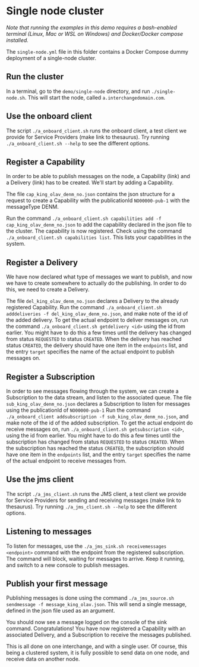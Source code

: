 # Single node cluster

*Note that running the examples in this demo requires a bash-enabled terminal (Linux, Mac or WSL on Windows) and Docker/Docker compose installed.*

The `single-node.yml` file in this folder contains a Docker Compose dummy deployment of a single-node cluster.

## Run the cluster

In a terminal, go to the `demo/single-node` directory, and run `./single-node.sh`.
This will start the node, called `a.interchangedomain.com`.

## Use the onboard client
The script `./a_onboard_client.sh` runs the onboard client, a test client we provide for Service Providers (make link to thesaurus).
Try running `./a_onboard_client.sh --help` to see the different options.

## Register a Capability

In order to be able to publish messages on the node, a Capability (link) and a Delivery (link) has to be created.
We'll start by adding a Capability.

The file `cap_king_olav_denm_no.json` contains the json structure for a request to create a Capability with the publicationId `NO00000-pub-1` with the messageType DENM.

Run the command `./a_onboard_client.sh capabilities add -f cap_king_olav_denm_no.json` to add the capability declared in the json file to the cluster.
The capability is now registered. Check using the command `./a_onboard_client.sh capabilities list`. This lists your capabilities in the system.

## Register a Delivery

We have now declared what type of messages we want to publish, and now we have to create somewhere to actually do the publishing.
In order to do this, we need to create a Delivery.

The file `del_king_olav_denm_no.json` declares a Delivery to the already registered Capability. 
Run the command `./a_onboard_client.sh adddeliveries -f del_king_olav_denm_no.json`, and make note of the id of the added delivery.
To get the actual endpoint to deliver messages on, run the command `./a_onboard_client.sh getdelivery <id>` using the id from earlier.
You might have to do this a few times until the delivery has changed from status `REQUESTED` to status `CREATED`.
When the delivery has reached status `CREATED`, the delivery should have one item in the `endpoints` list, and the entry `target` specifies the name
of the actual endpoint to publish messages on.

## Register a Subscription

In order to see messages flowing through the system, we can create a Subscription to the data stream, and listen to the associated queue.
The file `sub_king_olav_denm_no.json` declares a Subscription to listen for messages using the publicationId of `NO00000-pub-1`
Run the command `./a_onboard_client addsubscription -f sub_king_olav_denm_no.json`, and make note of the id of the added subscription.
To get the actual endpoint do receive messages on, run `./a_onboard_client.sh getsubscription <id>`, using the id from earlier.
You might have to do this a few times until the subscription has changed from status `REQUESTED` to status `CREATED`.
When the subscription has reached the status `CREATED`, the subscription should have one item in the `endpoints` list, and the entry `target` specifies the name
of the actual endpoint to receive messages from.

## Use the jms client
The script `./a_jms_client.sh` runs the JMS client, a test client we provide for Service Providers for sending and receiving messages (make link to thesaurus).
Try running `./a_jms_client.sh --help` to see the different options.

## Listening to messages

To listen for messages, use the `./a_jms_sink.sh receivemessages <endpoint>` command with the endpoint from the registered subscription. The command will 
block, waiting for messages to arrive. Keep it running, and switch to a new console to publish messages.

## Publish your first message

Publishing messages is done using the command `./a_jms_source.sh sendmessage -f message_king_olav.json`. This will send a single message, defined in the json file used
as an argument. 

You should now see a message logged on the console of the sink command. 
Congratulations! You have now registered a Capability with an associated Delivery, and a Subscription to receive the messages published.

This is all done on one interchange, and with a single user. Of course, this being a clustered system, it is fully possible to send data on one node, 
and receive data on another node.

